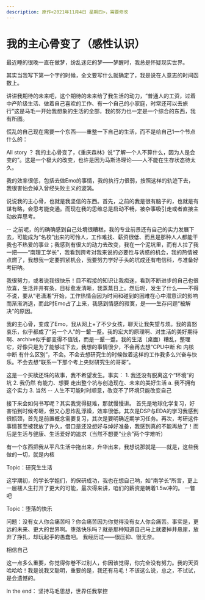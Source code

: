 ```yaml
---
description: 原作<2021年11月4日 星期四>，需要修改
---
```


# 我的主心骨变了（感性认识）

最近睡的很晚一直在做梦，纷乱迷茫的梦——梦醒时，我总是怀疑现实世界。

其实当我写下第一个字的时候，全文要写什么就确定了，我是说在人意志的时间函数上。

讲讲我期待的未来吧，这个期待的未来给了我生活的动力，“普通人的工资，过着中产阶级生活、做着自己喜欢的工作、有一个自己的小家庭，时常还可以去旅行”这是马毛一开始我想象的生活的全部，我的努力也一定是一个综合的东西，我有所图。

慌乱的自己现在需要一个东西——重整一下自己的生活，而不是给自己1一个节点什么的：

All story ？ 我的主心骨变了，《重庆森林》说“了解一个人不算什么，因为人是会变的”。这是一个极大的改变，也许是因为马斯洛理论——人不能在生存状态待太久。

我的效率很低，包括去做Emo的事情，我的执行力很弱，按照这样的轨迹下去，我很害怕会掉入曾经失败主义的漩涡。

说说我的主心骨，也就是我坚信的东西。首先，之前的我是很有脑子的，也就是有谋有略，会思考能变通。而现在我的思维总是启动不畅，被杂事吸引走或者直接主动放弃思考。

\-- 之前呢，的的确确感到自己处境很糟糕，我的专业前景还有自己的实力发展下去，可能成为“名校”出来的可怜人，工作难找、薪资很低、而且是那种人人都能干我也不热爱的事业；我感到有很大的动力去改变，我在一个泥坑里，而有人拉了我一把——“南理工学长”，我看到跨考对我来说的必要性与诱惑的机会，我的热情被点燃了，我想我一定要抓紧机会，我要努力学好手头的坑成还有电信科，与准备好考研呐。

我很努力，或者说我很快乐！目不暇接的知识让我痴迷，看到不断进步的自己也很欣喜，生活井井有条，目标愈发清晰，我蒸蒸日上。然后呢，发生了什么——不得不说，要从“老潇湘”开始，工作热情会因为时间和碰到的困难在心中潜意识的影响而渐渐消退，而此时Emo占了上来，我感到情感的寂寞，是——生存问题“被解决”的原因。

我的主心骨，变成了Emo，我从网上+了不少女孩，聊天让我失望与烦。我的喜怒哀乐，似乎都成了“另一个人”的一颦一蹙。我的宏大的原理啊、对生活的美好期待啊、archive似乎都变得不值钱，而是一颦一蹙。我的生活（桌面）糟乱，整理它，好像只是为了能够过下去，我想的事情很少，不会再去想“CPU中断 和 内核中断 有什么区别”，不会。不会去想研究生的时候做着这样的工作我多么兴奋与快乐。不会去想“联系一下那个考上央财研究生的哥哥”。

这是一个买椟还珠的故事，我不希望发生。事实： 1. 我还没有脱离这个“环境”的坑 2. 我仍然 有能力、想要 走出整个坑与创造现在、未来的美好生活 a. 我不拥有这个实力 3. 当然 -- 人生不可能时时顺意，改变不了环境只能改变自己

接下来会如何书写呢？其实我觉得挺难，那就慢慢讲。 首先是地球化学复习，好害怕到时候考砸，但又心思炸乱浮躁，效率很低。其次是DSP与EDA的学习我感到很瓶颈，首先是前置概念需要复习，其次是要明确近期学习任务。再次，考研这件事情甚至被我放了许久，借口是还没想好与焯好准备，我感到真的不能再放了！而后是生活与健康、生活爱好的追求（当然不想要“业余”两个字难听）

有一个东西把我从平凡生活中拖出来，升华出来，我想说那就是——就是，这些我做的一切，就是内核

Topic：研究生生活

这学期初，的学长学姐们，的保研成功，我也在想自己呐，如“南学长”所言，更上一层楼人生打开了更大的可能，最次得来讲，咱们的薪资是朝着1.5w冲的。 一瞥吧

Topic：堕落的快乐

问题：没有女人你会痛苦吗？你会痛苦因为你觉得没有女人你会痛苦。事实是，更远的未来、更大的世界啊。堕落快乐吗？就是那种知道自己马上就要掉井悬崖，放弃了挣扎，却玩起手的愚蠢吧。 我经历过——很压抑、很无奈。

相信自己

这一点多么重要，你觉得你卷不过别人，你因该觉得，你完全没有努力。我的天资哈哈哈！我是说我又聪明，重要的是，我还有马毛！不该这么说，总之，不试试，是会遗憾的。

In the end： 坚持马毛思想，世界任我掌控

